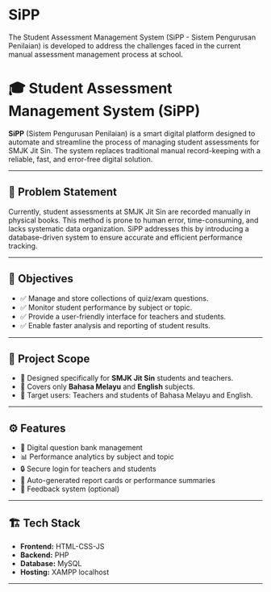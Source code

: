 # SiPP
The Student Assessment Management System (SiPP - Sistem Pengurusan Penilaian) is developed to address the challenges faced in the current manual assessment management process at school.

# 🎓 Student Assessment Management System (SiPP)

**SiPP** (Sistem Pengurusan Penilaian) is a smart digital platform designed to automate and streamline the process of managing student assessments for SMJK Jit Sin. The system replaces traditional manual record-keeping with a reliable, fast, and error-free digital solution.

---

## 📌 Problem Statement

Currently, student assessments at SMJK Jit Sin are recorded manually in physical books. This method is prone to human error, time-consuming, and lacks systematic data organization. SiPP addresses this by introducing a database-driven system to ensure accurate and efficient performance tracking.

---

## 🎯 Objectives

- ✅ Manage and store collections of quiz/exam questions.
- ✅ Monitor student performance by subject or topic.
- ✅ Provide a user-friendly interface for teachers and students.
- ✅ Enable faster analysis and reporting of student results.

---

## 🧭 Project Scope

- 📍 Designed specifically for **SMJK Jit Sin** students and teachers.
- 📍 Covers only **Bahasa Melayu** and **English** subjects.
- 📍 Target users: Teachers and students of Bahasa Melayu and English.

---

## ⚙️ Features

- 📘 Digital question bank management
- 📊 Performance analytics by subject and topic
- 🔒 Secure login for teachers and students
- 📄 Auto-generated report cards or performance summaries
- 💬 Feedback system (optional)

---

## 🏗️ Tech Stack

- **Frontend:** HTML-CSS-JS
- **Backend:** PHP
- **Database:** MySQL
- **Hosting:** XAMPP localhost

---


